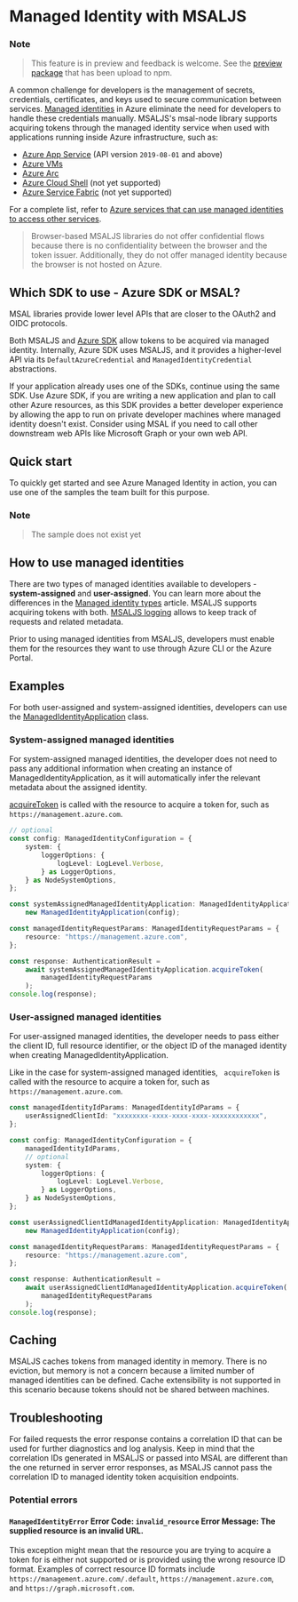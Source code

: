 # Managed Identity with MSALJS

### Note

> This feature is in preview and feedback is welcome. See the [preview package](https://www.npmjs.com/package/@azure/msal-node/v/2.3.0-alpha.0) that has been upload to npm.

A common challenge for developers is the management of secrets, credentials, certificates, and keys used to secure communication between services. [Managed identities](https://learn.microsoft.com/en-us/entra/identity/managed-identities-azure-resources/overview) in Azure eliminate the need for developers to handle these credentials manually. MSALJS's msal-node library supports acquiring tokens through the managed identity service when used with applications running inside Azure infrastructure, such as:

-   [Azure App Service](https://azure.microsoft.com/products/app-service/) (API version `2019-08-01` and above)
-   [Azure VMs](https://azure.microsoft.com/free/virtual-machines/)
-   [Azure Arc](https://learn.microsoft.com/en-us/azure/azure-arc/overview)
-   [Azure Cloud Shell](https://learn.microsoft.com/en-us/azure/cloud-shell/overview) (not yet supported)
-   [Azure Service Fabric](https://learn.microsoft.com/en-us/azure/service-fabric/service-fabric-overview) (not yet supported)

For a complete list, refer to [Azure services that can use managed identities to access other services](https://learn.microsoft.com/en-us/entra/identity/managed-identities-azure-resources/managed-identities-status).

> Browser-based MSALJS libraries do not offer confidential flows because there is no confidentiality between the browser and the token issuer. Additionally, they do not offer managed identity because the browser is not hosted on Azure.

## Which SDK to use - Azure SDK or MSAL?

MSAL libraries provide lower level APIs that are closer to the OAuth2 and OIDC protocols.

Both MSALJS and [Azure SDK](https://learn.microsoft.com/en-us/javascript/api/overview/azure/identity-readme?view=azure-dotnet&preserve-view=true) allow tokens to be acquired via managed identity. Internally, Azure SDK uses MSALJS, and it provides a higher-level API via its `DefaultAzureCredential` and `ManagedIdentityCredential` abstractions.

If your application already uses one of the SDKs, continue using the same SDK. Use Azure SDK, if you are writing a new application and plan to call other Azure resources, as this SDK provides a better developer experience by allowing the app to run on private developer machines where managed identity doesn't exist. Consider using MSAL if you need to call other downstream web APIs like Microsoft Graph or your own web API.

## Quick start

To quickly get started and see Azure Managed Identity in action, you can use one of the samples the team built for this purpose.

### Note

> The sample does not exist yet

## How to use managed identities

There are two types of managed identities available to developers - **system-assigned** and **user-assigned**. You can learn more about the differences in the [Managed identity types](https://learn.microsoft.com/en-us/entra/identity/managed-identities-azure-resources/overview#managed-identity-types) article. MSALJS supports acquiring tokens with both. [MSALJS logging](https://learn.microsoft.com/en-us/entra/identity-platform/msal-logging-js) allows to keep track of requests and related metadata.

Prior to using managed identities from MSALJS, developers must enable them for the resources they want to use through Azure CLI or the Azure Portal.

## Examples

For both user-assigned and system-assigned identities, developers can use the [ManagedIdentityApplication](https://github.com/AzureAD/microsoft-authentication-library-for-js/blob/msi_feature_branch/lib/msal-node/src/client/ManagedIdentityApplication.ts) class.

### System-assigned managed identities

For system-assigned managed identities, the developer does not need to pass any additional information when creating an instance of ManagedIdentityApplication, as it will automatically infer the relevant metadata about the assigned identity.

[acquireToken](https://github.com/AzureAD/microsoft-authentication-library-for-js/blob/msi_feature_branch/lib/msal-node/src/client/ManagedIdentityApplication.ts#L122) is called with the resource to acquire a token for, such as `https://management.azure.com`.

```typescript
// optional
const config: ManagedIdentityConfiguration = {
    system: {
        loggerOptions: {
            logLevel: LogLevel.Verbose,
        } as LoggerOptions,
    } as NodeSystemOptions,
};

const systemAssignedManagedIdentityApplication: ManagedIdentityApplication =
    new ManagedIdentityApplication(config);

const managedIdentityRequestParams: ManagedIdentityRequestParams = {
    resource: "https://management.azure.com",
};

const response: AuthenticationResult =
    await systemAssignedManagedIdentityApplication.acquireToken(
        managedIdentityRequestParams
    );
console.log(response);
```

### User-assigned managed identities

For user-assigned managed identities, the developer needs to pass either the client ID, full resource identifier, or the object ID of the managed identity when creating ManagedIdentityApplication.

Like in the case for system-assigned managed identities, ` acquireToken` is called with the resource to acquire a token for, such as `https://management.azure.com`.

```typescript
const managedIdentityIdParams: ManagedIdentityIdParams = {
    userAssignedClientId: "xxxxxxxx-xxxx-xxxx-xxxx-xxxxxxxxxxxx",
};

const config: ManagedIdentityConfiguration = {
    managedIdentityIdParams,
    // optional
    system: {
        loggerOptions: {
            logLevel: LogLevel.Verbose,
        } as LoggerOptions,
    } as NodeSystemOptions,
};

const userAssignedClientIdManagedIdentityApplication: ManagedIdentityApplication =
    new ManagedIdentityApplication(config);

const managedIdentityRequestParams: ManagedIdentityRequestParams = {
    resource: "https://management.azure.com",
};

const response: AuthenticationResult =
    await userAssignedClientIdManagedIdentityApplication.acquireToken(
        managedIdentityRequestParams
    );
console.log(response);
```

## Caching

MSALJS caches tokens from managed identity in memory. There is no eviction, but memory is not a concern because a limited number of managed identities can be defined. Cache extensibility is not supported in this scenario because tokens should not be shared between machines.

## Troubleshooting

For failed requests the error response contains a correlation ID that can be used for further diagnostics and log analysis. Keep in mind that the correlation IDs generated in MSALJS or passed into MSAL are different than the one returned in server error responses, as MSALJS cannot pass the correlation ID to managed identity token acquisition endpoints.

### Potential errors

#### `ManagedIdentityError` Error Code: `invalid_resource` Error Message: The supplied resource is an invalid URL.

This exception might mean that the resource you are trying to acquire a token for is either not supported or is provided using the wrong resource ID format. Examples of correct resource ID formats include `https://management.azure.com/.default`, `https://management.azure.com`, and `https://graph.microsoft.com`.
